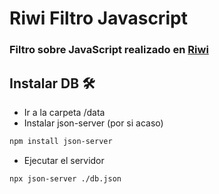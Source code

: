 # Riwi Filtro Javascript

### Filtro sobre JavaScript realizado en [Riwi](https://riwi.io/)

## Instalar DB 🛠️

- Ir a la carpeta /data
- Instalar json-server (por si acaso)

```bash
npm install json-server
```

- Ejecutar el servidor
```bash
npx json-server ./db.json
```